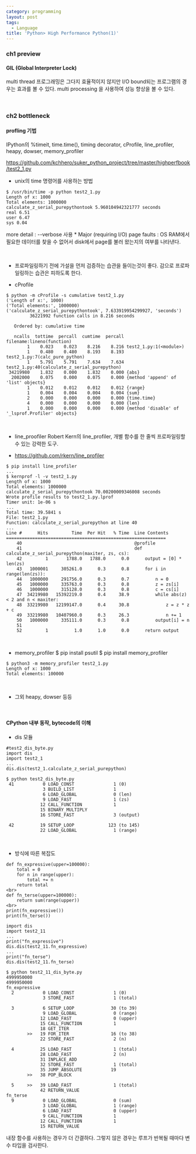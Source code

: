 ```yaml
---
category: programming
layout: post
tags:
  - Language
title: 'Python> High Performance Python(1)'
---
```

### ch1 preview

#### GIL (Global Interpreter Lock)
multi thread 프로그래밍은 그다지 효율적이지 않지만 I/O bound되는 프로그램의 경우는 효과를 볼 수 있다.
multi processing 을 사용하여 성능 향상을 볼 수 있다.

<br>

### ch2 bottleneck

#### profling 기법
IPython의 %timeit, time.time(), timing decorator, cProfile, line_profiler, heapy, dowser, memory_profiler

https://github.com/kchhero/suker_python_project/tree/master/highperfbook/test2_1.py

* unix의 time 명령어를 사용하는 방법
```
$ /usr/bin/time -p python test2_1.py
Length of x: 1000
Total elements: 1000000
calculate_z_serial_purepythontook 5.960104942321777 seconds
real 6.51
user 6.47
sys 0.04
```
more detail : --verbose 사용
	* Major (requiring I/O) page faults : OS RAM에서 필요한 데이터를 찾을 수 없어서 disk에서 page를 불러 왔는지의 여부를 나타낸다.

<br>

* 프로파일링하기 전에 가설을 먼저 검증하는 습관을 들이는것이 좋다. 감으로 프로파일링하는 습관은 피하도록 한다.

* cProfile
```
$ python -m cProfile -s cumulative test2_1.py 
('Length of x:', 1000)
('Total elements:', 1000000)
('calculate_z_serial_purepythontook', 7.633919954299927, 'seconds')
         36221992 function calls in 8.216 seconds

   Ordered by: cumulative time

   ncalls  tottime  percall  cumtime  percall filename:lineno(function)
        1    0.023    0.023    8.216    8.216 test2_1.py:1(<module>)
        1    0.480    0.480    8.193    8.193 test2_1.py:7(calc_pure_python)
        1    5.791    5.791    7.634    7.634 test2_1.py:40(calculate_z_serial_purepython)
 34219980    1.832    0.000    1.832    0.000 {abs}
  2002000    0.075    0.000    0.075    0.000 {method 'append' of 'list' objects}
        1    0.012    0.012    0.012    0.012 {range}
        1    0.004    0.004    0.004    0.004 {sum}
        2    0.000    0.000    0.000    0.000 {time.time}
        4    0.000    0.000    0.000    0.000 {len}
        1    0.000    0.000    0.000    0.000 {method 'disable' of '_lsprof.Profiler' objects}
```

<br>

* line_proofiler
Robert Kern의 line_profiler, 개별 함수를 한 줄씩 프로파일링할 수 있는 강력한 도구.

* https://github.com/rkern/line_profiler
```
$ pip install line_profiler
...
$ kernprof -l -v test2_1.py
Length of x: 1000
Total elements: 1000000
calculate_z_serial_purepythontook 70.00200009346008 seconds
Wrote profile results to test2_1.py.lprof
Timer unit: 1e-06 s
...
Total time: 39.5841 s
File: test2_1.py
Function: calculate_z_serial_purepython at line 40
...
Line #      Hits         Time  Per Hit   % Time  Line Contents
=============================================================
    40                                           @profile
    41                                           def calculate_z_serial_purepython(maxiter, zs, cs):
    42         1       1788.0   1788.0      0.0      output = [0] * len(zs)
    43   1000001     305261.0      0.3      0.8      for i in range(len(zs)):
    44   1000000     291756.0      0.3      0.7          n = 0
    45   1000000     335763.0      0.3      0.8          z = zs[i]
    46   1000000     315128.0      0.3      0.8          c = cs[i]
    47  34219980   15392219.0      0.4     38.9          while abs(z) < 2 and n < maxiter:
    48  33219980   12199147.0      0.4     30.8              z = z * z + c
    49  33219980   10407960.0      0.3     26.3              n += 1
    50   1000000     335111.0      0.3      0.8          output[i] = n
    51
    52         1          1.0      1.0      0.0      return output
```

<br>

* memory_profiler
$ pip install psutil
$ pip install memory_profiler
```
$ python3 -m memory_profiler test2_1.py
Length of x: 1000
Total elements: 100000
```

<br>

* 그외 heapy, dowser 등등

<br>

#### CPython 내부 동작, bytecode의 이해

* dis 모듈
```
#test2_dis_byte.py
import dis
import test2_1
...
dis.dis(test2_1.calculate_z_serial_purepython)
```
```
$ python test2_dis_byte.py
 41           0 LOAD_CONST               1 (0)
              3 BUILD_LIST               1
              6 LOAD_GLOBAL              0 (len)
              9 LOAD_FAST                1 (zs)
             12 CALL_FUNCTION            1
             15 BINARY_MULTIPLY     
             16 STORE_FAST               3 (output)

 42          19 SETUP_LOOP             123 (to 145)
             22 LOAD_GLOBAL              1 (range)
```

<br>

* 방식에 따른 복잡도
```
def fn_expressive(upper=100000):
    total = 0
    for n in range(upper):
        total += n
    return total
<br>
def fn_terse(upper=100000):
    return sum(range(upper))
<br>
print(fn_expressive())
print(fn_terse())
```
```python?line_number=false
import dis
import test2_11
...
print("fn_expressive")
dis.dis(test2_11.fn_expressive)
...
print("fn_terse")
dis.dis(test2_11.fn_terse)
```
```
$ python test2_11_dis_byte.py 
4999950000
4999950000
fn_expressive
  2           0 LOAD_CONST               1 (0)
              3 STORE_FAST               1 (total)

  3           6 SETUP_LOOP              30 (to 39)
              9 LOAD_GLOBAL              0 (range)
             12 LOAD_FAST                0 (upper)
             15 CALL_FUNCTION            1
             18 GET_ITER            
        >>   19 FOR_ITER                16 (to 38)
             22 STORE_FAST               2 (n)

  4          25 LOAD_FAST                1 (total)
             28 LOAD_FAST                2 (n)
             31 INPLACE_ADD         
             32 STORE_FAST               1 (total)
             35 JUMP_ABSOLUTE           19
        >>   38 POP_BLOCK           

  5     >>   39 LOAD_FAST                1 (total)
             42 RETURN_VALUE        
fn_terse
  9           0 LOAD_GLOBAL              0 (sum)
              3 LOAD_GLOBAL              1 (range)
              6 LOAD_FAST                0 (upper)
              9 CALL_FUNCTION            1
             12 CALL_FUNCTION            1
             15 RETURN_VALUE
```

 내장 함수를 사용하는 경우가 더 간결하다. 그렇지 않은 경우는 루프가 반복될 때마다 변수 타입을 검사한다.